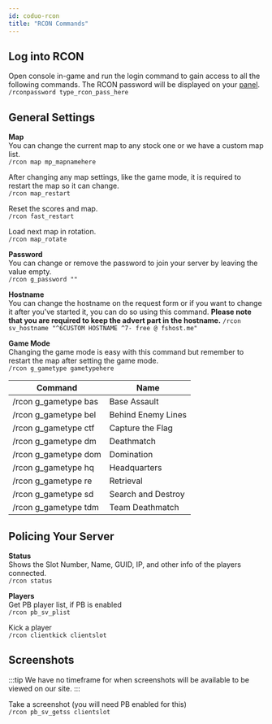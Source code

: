 ```yaml
---
id: coduo-rcon
title: "RCON Commands"
---
```


## Log into RCON
Open console in-game and run the login command to gain access to all the following commands. The RCON password will be displayed on your [panel](https://fshost.me/free-panel).
<br /> `/rconpassword type_rcon_pass_here`

## General Settings
**Map**<br />
You can change the current map to any stock one or we have a custom map list.
<br /> `/rcon map mp_mapnamehere`

After changing any map settings, like the game mode, it is required to restart the map so it can change.
<br /> `/rcon map_restart`

Reset the scores and map.
<br /> `/rcon fast_restart`

Load next map in rotation.
<br />`/rcon map_rotate`

**Password** <br />You can change or remove the password to join your server by leaving the value empty.
<br /> `/rcon g_password ""`

**Hostname** <br />You can change the hostname on the request form or if you want to change it after you've started it, you can do so using this command. **Please note that you are required to keep the advert part in the hostname.**
`/rcon sv_hostname "^6CUSTOM HOSTNAME ^7- free @ fshost.me"`

**Game Mode** <br />
Changing the game mode is easy with this command but remember to restart the map after setting the game mode.
<br /> `/rcon g_gametype gametypehere`

| Command | Name |
| ------- | ---- |
| /rcon g_gametype bas  | Base Assault |
| /rcon g_gametype bel | Behind Enemy Lines |
| /rcon g_gametype ctf  | Capture the Flag |
| /rcon g_gametype dm | Deathmatch |
| /rcon g_gametype dom | Domination |
| /rcon g_gametype hq | Headquarters |
| /rcon g_gametype re | Retrieval |
| /rcon g_gametype sd | Search and Destroy |
| /rcon g_gametype tdm | Team Deathmatch |


## Policing Your Server

**Status**<br />
Shows the Slot Number, Name, GUID, IP, and other info of the players connected.
<br />`/rcon status`

**Players**<br />
Get PB player list, if PB is enabled
<br />`/rcon pb_sv_plist`

Kick a player
<br />`/rcon clientkick clientslot`

## Screenshots
:::tip
We have no timeframe for when screenshots will be available to be viewed on our site.
:::

Take a screenshot (you will need PB enabled for this)
<br />`/rcon pb_sv_getss clientslot`